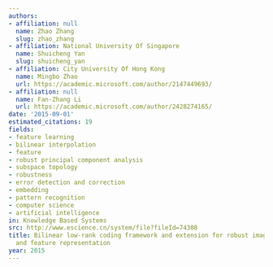 ```yaml
---
authors:
- affiliation: null
  name: Zhao Zhang
  slug: zhao_zhang
- affiliation: National University Of Singapore
  name: Shuicheng Yan
  slug: shuicheng_yan
- affiliation: City University Of Hong Kong
  name: Mingbo Zhao
  url: https://academic.microsoft.com/author/2147449693/
- affiliation: null
  name: Fan-Zhang Li
  url: https://academic.microsoft.com/author/2428274165/
date: '2015-09-01'
estimated_citations: 19
fields:
- feature learning
- bilinear interpolation
- feature
- robust principal component analysis
- subspace topology
- robustness
- error detection and correction
- embedding
- pattern recognition
- computer science
- artificial intelligence
in: Knowledge Based Systems
src: http://www.escience.cn/system/file?fileId=74308
title: Bilinear low-rank coding framework and extension for robust image recovery
  and feature representation
year: 2015
---
```

